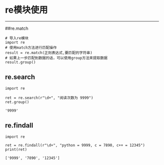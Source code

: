 # re模块使用
---


##re.match
```
# 导入re模块
import re
# 使用match方法进行匹配操作
result = re.match(正则表达式,要匹配的字符串)
# 如果上一步匹配到数据的话，可以使用group方法来提取数据
result.group()
```
## re.search


```
import re

ret = re.search(r"\d+", "阅读次数为 9999")
ret.group()
```


```
'9999'
```
## re.findall



```
import re

ret = re.findall(r"\d+", "python = 9999, c = 7890, c++ = 12345")
print(ret)
```


```
['9999', '7890', '12345']
```





